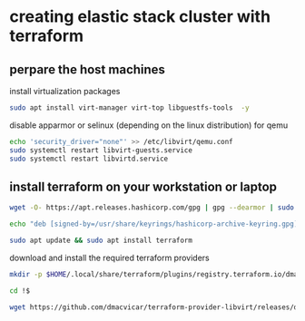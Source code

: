 # creating elastic stack cluster with terraform

## perpare the host machines

install virtualization packages

```bash
sudo apt install virt-manager virt-top libguestfs-tools  -y
````

disable apparmor or selinux (depending on the linux distribution) for qemu

```bash
echo 'security_driver="none"' >> /etc/libvirt/qemu.conf
sudo systemctl restart libvirt-guests.service
sudo systemctl restart libvirtd.service


```
## install terraform on your workstation or laptop

```bash
wget -O- https://apt.releases.hashicorp.com/gpg | gpg --dearmor | sudo tee /usr/share/keyrings/hashicorp-archive-keyring.gpg

echo "deb [signed-by=/usr/share/keyrings/hashicorp-archive-keyring.gpg] https://apt.releases.hashicorp.com $(lsb_release -cs) main" | sudo tee /etc/apt/sources.list.d/hashicorp.list

sudo apt update && sudo apt install terraform

```

download and install the required terraform providers

```bash
mkdir -p $HOME/.local/share/terraform/plugins/registry.terraform.io/dmacvicar/libvirt/0.6.3/linux_amd64/

cd !$

wget https://github.com/dmacvicar/terraform-provider-libvirt/releases/download/v0.6.3/terraform-provider-libvirt-0.6.3+git.1604843676.67f4f2aa.Ubuntu_20.04.amd64.tar.gz

```
